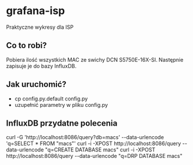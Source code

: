 # grafana-isp
Praktyczne wykresy dla ISP

## Co to robi?
Pobiera ilość wszystkich MAC ze swichy DCN S5750E-16X-SI. Następnie zapisuje je do bazy InfluxDB.

## Jak uruchomić?
* cp config.py.default config.py
* uzupełnić parametry w pliku config.py

## InfluxDB przydatne polecenia
curl -G 'http://localhost:8086/query?db=macs' --data-urlencode 'q=SELECT * FROM "macs"'
curl -i -XPOST http://localhost:8086/query --data-urlencode "q=CREATE DATABASE macs"
curl -i -XPOST http://localhost:8086/query --data-urlencode "q=DRP DATABASE macs"
